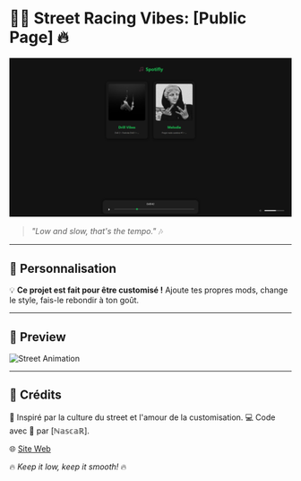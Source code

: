  # 🚗💨 Street Racing Vibes: [Public Page] 🔥  

![Site Banner](./page/screen.png)  

> _"Low and slow, that's the tempo."_ 🎶

---

## 🔧 Personnalisation
💡 **Ce projet est fait pour être customisé !** Ajoute tes propres mods, change le style, fais-le rebondir à ton goût. 

---

## 📸 Preview
![Street Animation](https://i.pinimg.com/originals/7c/d4/15/7cd415c2a1d5649e16a8eef19cf13664.gif)  

---

## 🎨 Crédits
🚗 Inspiré par la culture du street et l'amour de la customisation. 
💻 Code avec 💖 par [ℕ𝕒𝕤𝕔𝕒ℝ].

🌐 [Site Web](https://kamixlevrai.github.io/Spotifly/)  

🔥 _Keep it low, keep it smooth!_ 🔥